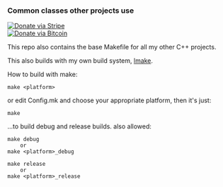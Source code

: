 ### Common classes other projects use

[![Donate via Stripe](https://img.shields.io/badge/Donate-Stripe-green.svg)](https://buy.stripe.com/00gbJZ0OdcNs9zi288)<br>
[![Donate via Bitcoin](https://img.shields.io/badge/Donate-Bitcoin-green.svg)](bitcoin:37fsp7qQKU8XoHZGRQvVzQVP8FrEJ73cSJ)<br>

This repo also contains the base Makefile for all my other C++ projects.

This also builds with my own build system, [lmake](https://github.com/thenumbernine/lua-make).

How to build with make:

	make <platform>

or edit Config.mk and choose your appropriate platform, then it's just:

	make

...to build debug and release builds.
also allowed:

	make debug
		or
	make <platform>_debug
	
	make release
		or
	make <platform>_release

